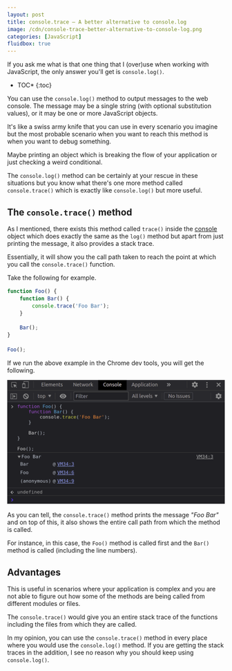 ```yaml
---
layout: post
title: console.trace — A better alternative to console.log
image: /cdn/console-trace-better-alternative-to-console-log.png
categories: [JavaScript]
fluidbox: true
---
```


If you ask me what is that one thing that I (over)use when working with JavaScript, the only answer you'll get is `console.log()`.

* TOC*
{:toc}

You can use the `console.log()` method to output messages to the web console. The message may be a single string (with optional substitution values), or it may be one or more JavaScript objects.

It's like a swiss army knife that you can use in every scenario you imagine but the most probable scenario when you want to reach this method is when you want to debug something.

Maybe printing an object which is breaking the flow of your application or just checking a weird conditional.

The `console.log()` method can be certainly at your rescue in these situations but you know what there's one more method called `console.trace()` which is exactly like `console.log()` but more useful.

## The `console.trace()` method

As I mentioned, there exists this method called `trace()` inside the [console](https://developer.mozilla.org/en-US/docs/Web/API/console) object which does exactly the same as the `log()` method but apart from just printing the message, it also provides a stack trace.

Essentially, it will show you the call path taken to reach the point at which you call the `console.trace()` function.

Take the following for example.

```js
function Foo() {
    function Bar() {
        console.trace('Foo Bar');
    }

    Bar();
}

Foo();
```

If we run the above example in the Chrome dev tools, you will get the following.

[![](/images/console-trace.png)](/images/console-trace.png)

As you can tell, the `console.trace()` method prints the message *"Foo Bar"* and on top of this, it also shows the entire call path from which the method is called. 

For instance, in this case, the `Foo()` method is called first and the `Bar()` method is called (including the line numbers).

## Advantages

This is useful in scenarios where your application is complex and you are not able to figure out how some of the methods are being called from different modules or files.

The `console.trace()` would give you an entire stack trace of the functions including the files from which they are called.

In my opinion, you can use the `console.trace()` method in every place where you would use the `console.log()` method. If you are getting the stack traces in the addition, I see no reason why you should keep using `console.log()`.
